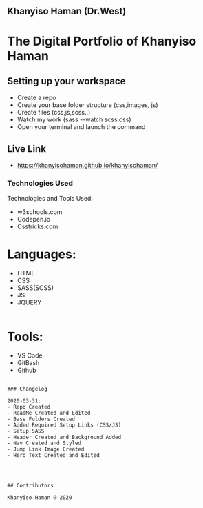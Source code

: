 ## Khanyiso Haman (Dr.West)
# The Digital Portfolio of Khanyiso Haman
## Setting up your workspace

- Create a repo
- Create your base folder structure (css,images, js)
- Create files (css,js,scss..)
- Watch my work (sass --watch scss:css)
- Open your terminal and launch the command

## Live Link
- https://khanyisohaman.github.io/khanyisohaman/


### Technologies Used

Technologies and Tools Used:

- w3schools.com
- Codepen.io
- Csstricks.com

# Languages:

- HTML
- CSS
- SASS(SCSS)
- JS
- JQUERY

```
```
# Tools:

- VS Code
- GitBash
- Github


```

### Changelog

2020-03-31:
- Repo Created
- ReadMe Created and Edited
- Base Folders Created
- Added Required Setup Links (CSS/JS)
- Setup SASS
- Header Created and Background Added
- Nav Created and Styled
- Jump Link Image Created
- Hero Text Created and Edited




## Contributors

Khanyiso Haman @ 2020